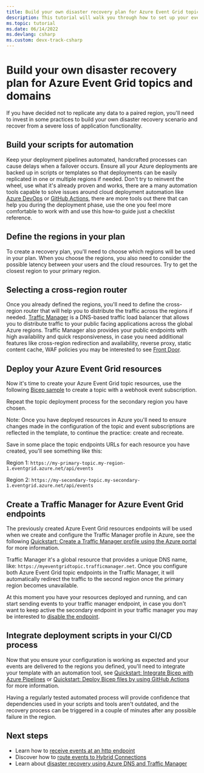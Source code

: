 ```yaml
---
title: Build your own disaster recovery plan for Azure Event Grid topics and domains
description: This tutorial will walk you through how to set up your eventing architecture to recover if the Event Grid service becomes unhealthy in a region.
ms.topic: tutorial
ms.date: 06/14/2022
ms.devlang: csharp
ms.custom: devx-track-csharp
---
```


# Build your own disaster recovery plan for Azure Event Grid topics and domains

If you have decided not to replicate any data to a paired region, you'll need to invest in some practices to build your own disaster recovery scenario and recover from a severe loss of application functionality.

## Build your scripts for automation

Keep your deployment pipelines automated, handcrafted processes can cause delays when a failover occurs. Ensure all your Azure deployments are backed up in scripts or templates so that deployments can be easily replicated in one or multiple regions if needed. Don't try to reinvent the wheel, use what it's already proven and works, there are a many automation tools capable to solve issues around cloud deployment automation like [Azure DevOps](/azure/devops/) or [GitHub Actions](https://docs.github.com/en/actions), there are more tools out there that can help you during the deployment phase, use the one you feel more comfortable to work with and use this how-to guide just a checklist reference.

## Define the regions in your plan

To create a recovery plan, you'll need to choose which regions will be used in your plan. When you choose the regions, you also need to consider the possible latency between your users and the cloud resources. Try to get the closest region to your primary region.

## Selecting a cross-region router

Once you already defined the regions, you'll need to define the cross-region router that will help you to distribute the traffic across the regions if needed. [Traffic Manager](../traffic-manager/traffic-manager-overview.md) is a DNS-based traffic load balancer that allows you to distribute traffic to your public facing applications across the global Azure regions. Traffic Manager also provides your public endpoints with high availability and quick responsiveness, in case you need additional features like cross-region redirection and availability, reverse proxy, static content cache, WAF policies you may be interested to see [Front Door](../frontdoor/front-door-overview.md).
 
## Deploy your Azure Event Grid resources

Now it's time to create your Azure Event Grid topic resources, use the following [Bicep sample](https://github.com/Azure/azure-quickstart-templates/tree/master/quickstarts/microsoft.eventgrid/event-grid) to create a topic with a webhook event subscription.

Repeat the topic deployment process for the secondary region you have chosen.

Note: Once you have deployed resources in Azure you'll need to ensure changes made in the configuration of the topic and event subscriptions are reflected in the template, to continue the practice: create and recreate.

Save in some place the topic endpoints URLs for each resource you have created, you'll see something like this: 

Region 1: `https://my-primary-topic.my-region-1.eventgrid.azure.net/api/events` 

Region 2: `https://my-secondary-topic.my-secondary-1.eventgrid.azure.net/api/events` 

## Create a Traffic Manager for Azure Event Grid endpoints

The previously created Azure Event Grid resources endpoints will be used when we create and configure the Traffic Manager profile in Azure, see the following [Quickstart: Create a Traffic Manager profile using the Azure portal](../traffic-manager/quickstart-create-traffic-manager-profile.md) for more information.

Traffic Manager it's a global resource that provides a unique DNS name, like: `https://myeventgridtopic.trafficmanager.net`. Once you configure both Azure Event Grid topic endpoints in the Traffic Manager, it will automatically redirect the traffic to the second region once the primary region becomes unavailable.

At this moment you have your resources deployed and running, and can start sending events to your traffic manager endpoint, in case you don't want to keep active the secondary endpoint in your traffic manager you may be interested to [disable the endpoint](../traffic-manager/traffic-manager-manage-endpoints.md#to-disable-an-endpoint).

## Integrate deployment scripts in your CI/CD process

Now that you ensure your configuration is working as expected and your events are delivered to the regions you defined, you'll need to integrate your template with an automation tool, see [Quickstart: Integrate Bicep with Azure Pipelines](../azure-resource-manager/bicep/add-template-to-azure-pipelines.md) or [Quickstart: Deploy Bicep files by using GitHub Actions](../azure-resource-manager/bicep/deploy-github-actions.md) for more information.

Having a regularly tested automated process will provide confidence that dependencies used in your scripts and tools aren't outdated, and the recovery process can be triggered in a couple of minutes after any possible failure in the region.

## Next steps

- Learn how to [receive events at an http endpoint](./receive-events.md)
- Discover how to [route events to Hybrid Connections](./custom-event-to-hybrid-connection.md)
- Learn about [disaster recovery using Azure DNS and Traffic Manager](../networking/disaster-recovery-dns-traffic-manager.md)
